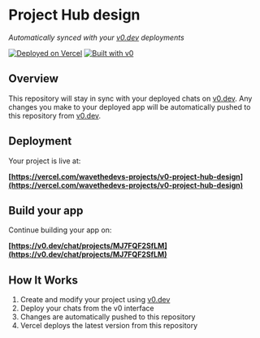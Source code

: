 # Project Hub design

*Automatically synced with your [v0.dev](https://v0.dev) deployments*

[![Deployed on Vercel](https://img.shields.io/badge/Deployed%20on-Vercel-black?style=for-the-badge&logo=vercel)](https://vercel.com/wavethedevs-projects/v0-project-hub-design)
[![Built with v0](https://img.shields.io/badge/Built%20with-v0.dev-black?style=for-the-badge)](https://v0.dev/chat/projects/MJ7FQF2SfLM)

## Overview

This repository will stay in sync with your deployed chats on [v0.dev](https://v0.dev).
Any changes you make to your deployed app will be automatically pushed to this repository from [v0.dev](https://v0.dev).

## Deployment

Your project is live at:

**[https://vercel.com/wavethedevs-projects/v0-project-hub-design](https://vercel.com/wavethedevs-projects/v0-project-hub-design)**

## Build your app

Continue building your app on:

**[https://v0.dev/chat/projects/MJ7FQF2SfLM](https://v0.dev/chat/projects/MJ7FQF2SfLM)**

## How It Works

1. Create and modify your project using [v0.dev](https://v0.dev)
2. Deploy your chats from the v0 interface
3. Changes are automatically pushed to this repository
4. Vercel deploys the latest version from this repository